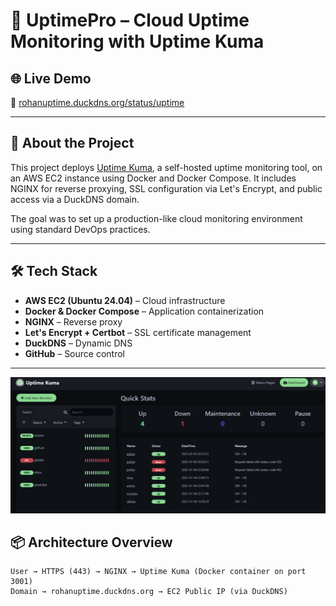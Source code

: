 # 🚀 UptimePro – Cloud Uptime Monitoring with Uptime Kuma

## 🌐 Live Demo

🔗 [rohanuptime.duckdns.org/status/uptime](https://rohanuptime.duckdns.org/status/uptime)

---

## 📖 About the Project

This project deploys [Uptime Kuma](https://github.com/louislam/uptime-kuma), a self-hosted uptime monitoring tool, on an AWS EC2 instance using Docker and Docker Compose. It includes NGINX for reverse proxying, SSL configuration via Let's Encrypt, and public access via a DuckDNS domain.

The goal was to set up a production-like cloud monitoring environment using standard DevOps practices.

---

## 🛠️ Tech Stack

- **AWS EC2 (Ubuntu 24.04)** – Cloud infrastructure
- **Docker & Docker Compose** – Application containerization
- **NGINX** – Reverse proxy
- **Let's Encrypt + Certbot** – SSL certificate management
- **DuckDNS** – Dynamic DNS
- **GitHub** – Source control

---
![Dashboard](./screenshots/uptimepro-dashboard.png)

## 📦 Architecture Overview

```plaintext
User → HTTPS (443) → NGINX → Uptime Kuma (Docker container on port 3001)
Domain → rohanuptime.duckdns.org → EC2 Public IP (via DuckDNS)
